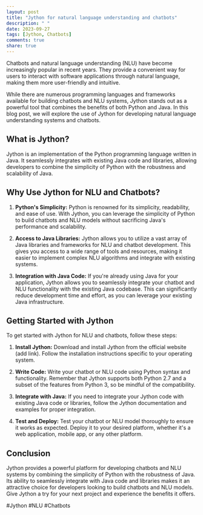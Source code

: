 ```yaml
---
layout: post
title: "Jython for natural language understanding and chatbots"
description: " "
date: 2023-09-27
tags: [Jython, Chatbots]
comments: true
share: true
---
```


Chatbots and natural language understanding (NLU) have become increasingly popular in recent years. They provide a convenient way for users to interact with software applications through natural language, making them more user-friendly and intuitive. 

While there are numerous programming languages and frameworks available for building chatbots and NLU systems, Jython stands out as a powerful tool that combines the benefits of both Python and Java. In this blog post, we will explore the use of Jython for developing natural language understanding systems and chatbots.

## What is Jython?

Jython is an implementation of the Python programming language written in Java. It seamlessly integrates with existing Java code and libraries, allowing developers to combine the simplicity of Python with the robustness and scalability of Java. 

## Why Use Jython for NLU and Chatbots?

1. **Python's Simplicity:** Python is renowned for its simplicity, readability, and ease of use. With Jython, you can leverage the simplicity of Python to build chatbots and NLU models without sacrificing Java's performance and scalability.

2. **Access to Java Libraries:** Jython allows you to utilize a vast array of Java libraries and frameworks for NLU and chatbot development. This gives you access to a wide range of tools and resources, making it easier to implement complex NLU algorithms and integrate with existing systems.

3. **Integration with Java Code:** If you're already using Java for your application, Jython allows you to seamlessly integrate your chatbot and NLU functionality with the existing Java codebase. This can significantly reduce development time and effort, as you can leverage your existing Java infrastructure.

## Getting Started with Jython

To get started with Jython for NLU and chatbots, follow these steps:

1. **Install Jython:** Download and install Jython from the official website (add link). Follow the installation instructions specific to your operating system.

2. **Write Code:** Write your chatbot or NLU code using Python syntax and functionality. Remember that Jython supports both Python 2.7 and a subset of the features from Python 3, so be mindful of the compatibility.

3. **Integrate with Java:** If you need to integrate your Jython code with existing Java code or libraries, follow the Jython documentation and examples for proper integration.

4. **Test and Deploy:** Test your chatbot or NLU model thoroughly to ensure it works as expected. Deploy it to your desired platform, whether it's a web application, mobile app, or any other platform.

## Conclusion

Jython provides a powerful platform for developing chatbots and NLU systems by combining the simplicity of Python with the robustness of Java. Its ability to seamlessly integrate with Java code and libraries makes it an attractive choice for developers looking to build chatbots and NLU models. Give Jython a try for your next project and experience the benefits it offers.

#Jython #NLU #Chatbots